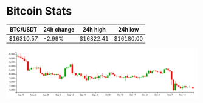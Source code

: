 # Bitcoin Stats

BTC/USDT|24h change|24h high|24h low|
|---|---|---|---|
|$16310.57|-2.99%|$16822.41|$16180.00|

<img src="./chart.svg">
